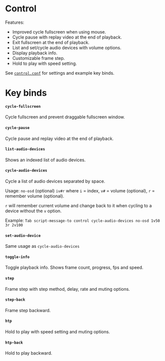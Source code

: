 # Control

Features:
- Improved cycle fullscreen when using mouse.
- Cycle pause with replay video at the end of playback.
- Exit fullscreen at the end of playback.
- List and set/cycle audio devices with volume options.
- Display playback info.
- Customizable frame step.
- Hold to play with speed setting.

See [`control.conf`](https://github.com/oe-d/control/blob/master/control.conf) for settings and example key binds.

# Key binds

#### `cycle-fullscreen`
Cycle fullscreen and prevent draggable fullscreen window.

#### `cycle-pause`
Cycle pause and replay video at the end of playback.

#### `list-audio-devices`
Shows an indexed list of audio devices.

#### `cycle-audio-devices`
Cycle a list of audio devices separated by space.

Usage: `no-osd` (optional) `iv#r` where `i` = index, `v#` = volume (optional), `r` = remember volume (optional).

`r` will remember current volume and change back to it when cycling to a device without the `v` option.

Example: `Tab script-message-to control cycle-audio-devices no-osd 1v50 3r 2v100`

#### `set-audio-device`
Same usage as `cycle-audio-devices`

#### `toggle-info`
Toggle playback info. Shows frame count, progress, fps and speed.

#### `step`
Frame step with step method, delay, rate and muting options.

#### `step-back`
Frame step backward.

#### `htp`
Hold to play with speed setting and muting options.

#### `htp-back`
Hold to play backward.
